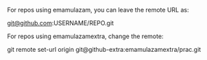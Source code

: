 For repos using emamulazam, you can leave the remote URL as:


git@github.com:USERNAME/REPO.git


For repos using emamulazamextra, change the remote:


git remote set-url origin git@github-extra:emamulazamextra/prac.git

